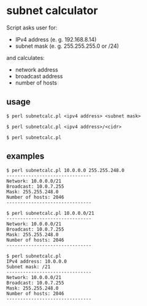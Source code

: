 # subnet calculator

Script asks user for:

- IPv4 address (e. g. 192.168.8.14)
- subnet mask (e. g. 255.255.255.0 or /24)

and calculates:

- network address
- broadcast address
- number of hosts

## usage

```
$ perl subnetcalc.pl <ipv4 address> <subnet mask>
```

```
$ perl subnetcalc.pl <ipv4 address>/<cidr>
```

```
$ perl subnetcalc.pl
```

## examples

```
$ perl subnetcalc.pl 10.0.0.0 255.255.248.0
-------------------------------
Network: 10.0.0.0/21
Broadcast: 10.0.7.255
Mask: 255.255.248.0
Number of hosts: 2046
-------------------------------
```

```
$ perl subnetcalc.pl 10.0.0.0/21
-------------------------------
Network: 10.0.0.0/21
Broadcast: 10.0.7.255
Mask: 255.255.248.0
Number of hosts: 2046
-------------------------------
```

```
$ perl subnetcalc.pl
IPv4 address: 10.0.0.0
Subnet mask: /21
-------------------------------
Network: 10.0.0.0/21
Broadcast: 10.0.7.255
Mask: 255.255.248.0
Number of hosts: 2046
-------------------------------
```
